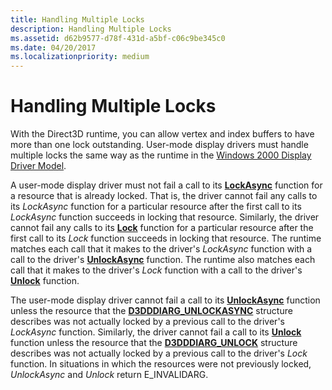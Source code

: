```yaml
---
title: Handling Multiple Locks
description: Handling Multiple Locks
ms.assetid: d62b9577-d78f-431d-a5bf-c06c9be345c0
ms.date: 04/20/2017
ms.localizationpriority: medium
---
```


# Handling Multiple Locks


With the Direct3D runtime, you can allow vertex and index buffers to have more than one lock outstanding. User-mode display drivers must handle multiple locks the same way as the runtime in the [Windows 2000 Display Driver Model](windows-2000-display-driver-model-design-guide.md).

A user-mode display driver must not fail a call to its [**LockAsync**](https://docs.microsoft.com/windows-hardware/drivers/ddi/content/d3dumddi/nc-d3dumddi-pfnd3dddi_lockasync) function for a resource that is already locked. That is, the driver cannot fail any calls to its *LockAsync* function for a particular resource after the first call to its *LockAsync* function succeeds in locking that resource. Similarly, the driver cannot fail any calls to its [**Lock**](https://docs.microsoft.com/windows-hardware/drivers/ddi/content/d3dumddi/nc-d3dumddi-pfnd3dddi_lock) function for a particular resource after the first call to its *Lock* function succeeds in locking that resource. The runtime matches each call that it makes to the driver's *LockAsync* function with a call to the driver's [**UnlockAsync**](https://docs.microsoft.com/windows-hardware/drivers/ddi/content/d3dumddi/nc-d3dumddi-pfnd3dddi_unlockasync) function. The runtime also matches each call that it makes to the driver's *Lock* function with a call to the driver's [**Unlock**](https://docs.microsoft.com/windows-hardware/drivers/ddi/content/d3dumddi/nc-d3dumddi-pfnd3dddi_unlock) function.

The user-mode display driver cannot fail a call to its [**UnlockAsync**](https://docs.microsoft.com/windows-hardware/drivers/ddi/content/d3dumddi/nc-d3dumddi-pfnd3dddi_unlockasync) function unless the resource that the [**D3DDDIARG\_UNLOCKASYNC**](https://docs.microsoft.com/windows-hardware/drivers/ddi/content/d3dumddi/ns-d3dumddi-_d3dddiarg_unlockasync) structure describes was not actually locked by a previous call to the driver's *LockAsync* function. Similarly, the driver cannot fail a call to its [**Unlock**](https://docs.microsoft.com/windows-hardware/drivers/ddi/content/d3dumddi/nc-d3dumddi-pfnd3dddi_unlock) function unless the resource that the [**D3DDDIARG\_UNLOCK**](https://docs.microsoft.com/windows-hardware/drivers/ddi/content/d3dumddi/ns-d3dumddi-_d3dddiarg_unlock) structure describes was not actually locked by a previous call to the driver's *Lock* function. In situations in which the resources were not previously locked, *UnlockAsync* and *Unlock* return E\_INVALIDARG.

 

 






